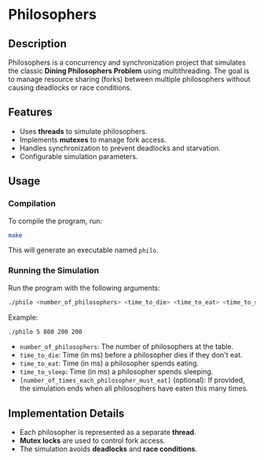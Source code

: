 # Philosophers

## Description
Philosophers is a concurrency and synchronization project that simulates the classic **Dining Philosophers Problem** using multithreading. The goal is to manage resource sharing (forks) between multiple philosophers without causing deadlocks or race conditions.

## Features
- Uses **threads** to simulate philosophers.
- Implements **mutexes** to manage fork access.
- Handles synchronization to prevent deadlocks and starvation.
- Configurable simulation parameters.

## Usage
### Compilation
To compile the program, run:
```bash
make
```
This will generate an executable named `philo`.

### Running the Simulation
Run the program with the following arguments:
```bash
./philo <number_of_philosophers> <time_to_die> <time_to_eat> <time_to_sleep> [number_of_times_each_philosopher_must_eat]
```
Example:
```bash
./philo 5 800 200 200
```
- `number_of_philosophers`: The number of philosophers at the table.
- `time_to_die`: Time (in ms) before a philosopher dies if they don't eat.
- `time_to_eat`: Time (in ms) a philosopher spends eating.
- `time_to_sleep`: Time (in ms) a philosopher spends sleeping.
- `[number_of_times_each_philosopher_must_eat]` (optional): If provided, the simulation ends when all philosophers have eaten this many times.

## Implementation Details
- Each philosopher is represented as a separate **thread**.
- **Mutex locks** are used to control fork access.
- The simulation avoids **deadlocks** and **race conditions**.

